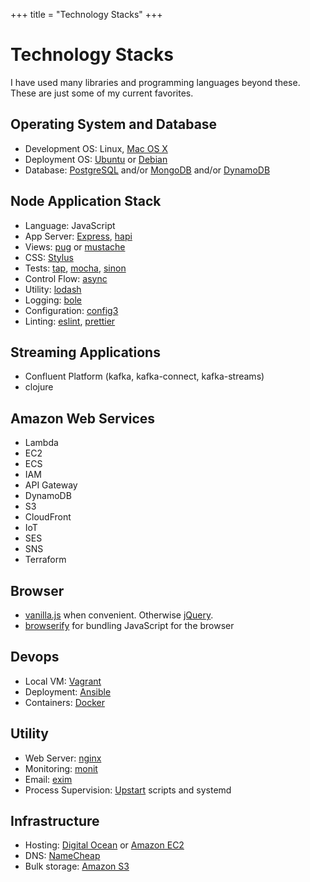+++
title = "Technology Stacks"
+++
# Technology Stacks

I have used many libraries and programming languages beyond these.
These are just some of my current favorites.

## Operating System and Database

* Development OS: Linux, [Mac OS X](http://www.apple.com/macosx/)
* Deployment OS: [Ubuntu](http://www.ubuntu.com/) or [Debian](http://www.debian.org)
* Database: [PostgreSQL](http://www.postgresql.org/) and/or [MongoDB](http://www.mongodb.org/) and/or [DynamoDB](https://aws.amazon.com/dynamodb/)

## Node Application Stack

* Language: JavaScript
* App Server: [Express](http://expressjs.com/), [hapi](http://hapijs.com/)
* Views: [pug](https://pugjs.org) or [mustache](https://www.npmjs.org/package/mustache)
* CSS: [Stylus](http://learnboost.github.com/stylus/)
* Tests: [tap](http://www.node-tap.org/), [mocha](http://visionmedia.github.com/mocha/), [sinon](http://sinonjs.org)
* Control Flow: [async](https://github.com/caolan/async)
* Utility: [lodash](http://lodash.com/)
* Logging: [bole](https://www.npmjs.org/package/bole)
* Configuration: [config3](https://github.com/focusaurus/config3)
* Linting: [eslint](http://eslint.org/), [prettier](https://prettier.io/)

## Streaming Applications

* Confluent Platform (kafka, kafka-connect, kafka-streams)
* clojure

## Amazon Web Services

* Lambda
* EC2
* ECS
* IAM
* API Gateway
* DynamoDB
* S3
* CloudFront
* IoT
* SES
* SNS
* Terraform

## Browser

* [vanilla.js](http://vanilla-js.com/) when convenient. Otherwise [jQuery](http://jquery.org/).
* [browserify](http://browserify.org) for bundling JavaScript for the browser

## Devops

* Local VM: [Vagrant](http://www.vagrantup.com)
* Deployment: [Ansible](http://ansibleworks.com)
* Containers: [Docker](https://docker.com)

## Utility

* Web Server: [nginx](http://nginx.org/)
* Monitoring: [monit](http://mmonit.com/monit/)
* Email: [exim](http://www.exim.org/)
* Process Supervision: [Upstart](http://upstart.ubuntu.com/) scripts and systemd

## Infrastructure
* Hosting: [Digital Ocean](https://www.digitalocean.com/) or [Amazon EC2](http://aws.amazon.com/)
* DNS: [NameCheap](https://www.namecheap.com/)
* Bulk storage: [Amazon S3](http://aws.amazon.com/s3)
